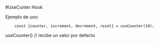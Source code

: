 #UseCunter Hook

Ejemplo de uso:
```
    const {counter, increment, decrement, reset} = useCounter(10); 
```
useCounter() // recibe un valor por defecto